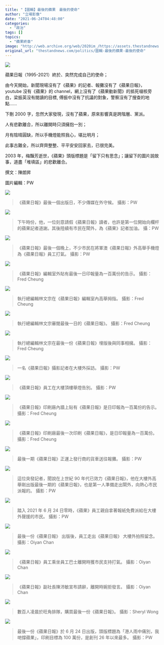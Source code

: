 ```yaml
---
title: "【圖輯】最後的蘋果　最後的使命"
author: "立場影像"
date: "2021-06-24T04:48:00"
categories:
  - "政治"
tags: []
topics:
  - "蘋果終章"
image: "http://web.archive.org/web/2020im_/https://assets.thestandnews.com/media/photos/20210623_PW_AppleDailyLast_5_1262843_XHETF.png"
original_url: "thestandnews.com/politics/圖輯-最後的蘋果-最後的使命"
---
```

![](http://web.archive.org/web/2020im_/https://assets.thestandnews.com/media/photos/20210623_PW_AppleDailyLast_5_1262843_XHETF.png)

蘋果日報（1995-2021）終於、突然完成自己的使命；

由今天開始，新聞現場沒有了《蘋果》的記者、報攤沒有了《蘋果日報》，youtube 沒有《蘋果》的 channel，網上沒有了《蘋果動新聞》的抵死啜核旁白，梁振英沒有閱讀的目標, 傅振中沒有了抗議的對象，警察沒有了搜查的地點......

下刪 2000 字，忽然大家發現，沒有了蘋果，原來影響真是跨階層、黨派。

人有悲歡離合，所以離開時只須擁抱一別；

月有陰晴圓缺，所以手機燈能照我心，堪比明月；

此事古難全，所以齊齊整整、平平安安回家去，已很完美。

2003 年，梅豔芳逝世，《蘋果》頭版標題是「留下只有思念」；讓留下的圖片說故事，道盡「堆填區」的悲歡離合。

撰文：陳朗昇

圖片編輯：PW

![](http://web.archive.org/web/2020im_/https://assets.thestandnews.com/media/photos/20210623_PW_AppleDailyLast_2_32433_lx2zv.png)
> 《蘋果日報》最後一個出版日，不少傳媒在外守候。 攝影：PW

![](http://web.archive.org/web/2020im_/https://assets.thestandnews.com/media/photos/20210623_PW_AppleDailyLast_1_32308_o2IAG.png)
> 下午時份，他，一位刻意請假《蘋果日報》讀者，也許是第一位開始向欄杆的蘋果記者道謝。其後陸續有市民在閘外，為《蘋果》記者加油。 攝：PW

![](http://web.archive.org/web/2020im_/https://assets.thestandnews.com/media/photos/20210623_PW_AppleDailyLast_7_32780_26efk.png)
> 《蘋果日報》最後一個晚上，不少市民在將軍澳《蘋果日報》外高舉手機燈為《蘋果日報》員工打氣。 攝影：PW

![](http://web.archive.org/web/2020im_/https://assets.thestandnews.com/media/photos/20210623_PW_AppleDailyLast_4_1262772_icSse.png)
> 《蘋果日報》編輯室外貼有最後一日印報量為一百萬份的告示。 攝影：Fred Cheung

![](http://web.archive.org/web/2020im_/https://assets.thestandnews.com/media/photos/20210623_PW_AppleDailyLast_8_1263008_zrMYn.png)
> 執行總編輯林文宗在《蘋果日報》編輯室內高舉拇指。 攝影：Fred Cheung

![](http://web.archive.org/web/2020im_/https://assets.thestandnews.com/media/photos/20210623_PW_AppleDailyLast_6_1262955_6IwsX.png)
> 執行總編輯林文宗審閱最後一日的《蘋果日報》。 攝影：Fred Cheung

![](http://web.archive.org/web/2020im_/https://assets.thestandnews.com/media/photos/20210623_PW_AppleDailyLast_9_1263039_REGzZ.png)
> 執行總編輯林文宗在最後一份《蘋果日報》埋版後與同事相擁。 攝影：Fred Cheung

![](http://web.archive.org/web/2020im_/https://assets.thestandnews.com/media/photos/20210623_PW_AppleDailyLast_3_32595_p6QDs.png)
> 一名《蘋果日報》攝影記者在大樓外採訪。 攝影：PW

![](http://web.archive.org/web/2020im_/https://assets.thestandnews.com/media/photos/_PW32515_snd85.png)
> 《蘋果日報》員工在大樓頂樓舉燈告別。 攝影：PW

![](http://web.archive.org/web/2020im_/https://assets.thestandnews.com/media/photos/20210624_PW_AppleDailyLast_13_1263597_hOc50.png)
> 《蘋果日報》印刷廠內牆上貼有《蘋果日報》是日印報為一百萬份的告示。 攝影：Fred Cheung

![](http://web.archive.org/web/2020im_/https://assets.thestandnews.com/media/photos/20210624_PW_AppleDailyLast_10_1263410_BpNel.png)
> 《蘋果日報》印刷廠最後一次印刷《蘋果日報》，是日印報量為一百萬份。 攝影：Fred Cheung

![](http://web.archive.org/web/2020im_/https://assets.thestandnews.com/media/photos/20210624_PW_AppleDailyLast_11_32904_Ulni8.png)
> 最後一期《蘋果日報》正運上發行商的貨車送往報攤。 攝影：PW

![](http://web.archive.org/web/2020im_/https://assets.thestandnews.com/media/photos/20210624_PW_AppleDailyLast_12_32987_lbBRm.png)
> 這位突發記者，聞說在上世紀 90 年代已效力《蘋果日報》，他在大樓外高舉剛出版最後一期的《蘋果日報》，也是第一人準備走出閘外，向熱心市民派報的。 攝影：PW

![](http://web.archive.org/web/2020im_/https://assets.thestandnews.com/media/photos/20210624_PW_AppleDailyLast_14_33038_jb83A.png)
> 踏入 2021 年 6 月 24 日零時，《蘋果》員工親自拿著報紙免費派給在大樓外聲援的市民。 攝影：PW

![](http://web.archive.org/web/2020im_/https://assets.thestandnews.com/media/photos/20210624_PW_AppleDailyLast_15_33064_mH1P0.png)
> 最後一份《蘋果日報》 出版後，員工走出《蘋果日報》 大樓外拍照留念。 攝影：Oiyan Chan

![](http://web.archive.org/web/2020im_/https://assets.thestandnews.com/media/photos/20210624_PW_AppleDailyLast_16_2074_OVNIh.png)
> 《蘋果日報》員工乘坐員工巴士離開時獲市民支持打氣。 攝影：Oiyan Chan

![](http://web.archive.org/web/2020im_/https://assets.thestandnews.com/media/photos/20210624_PW_AppleDailyLast_17_2078_uQMRN.png)
> 《蘋果日報》副社長陳沛敏宣布請辭，離開時婉拒發言。 攝影：Oiyan Chan

![](http://web.archive.org/web/2020im_/https://assets.thestandnews.com/media/photos/20210624_SW_AppleDailyLast_1_0369_zxzp9.png)
> 數百人凌晨於旺角排隊，購買最後一份《蘋果日報》。 攝影：Sheryl Wong

![](http://web.archive.org/web/2020im_/https://assets.thestandnews.com/media/photos/20210624_PW_AppleDailyLast_18_33214_CGaeZ.png)
> 最後一份《蘋果日報》於 6 月 24 日出版，頭版標題為「港人雨中痛別，我哋撐蘋果」，印刷目標為 100 萬份，是創刊 26 年以來最多。 攝影：PW